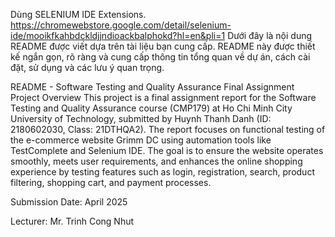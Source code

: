Dùng SELENIUM IDE Extensions.
https://chromewebstore.google.com/detail/selenium-ide/mooikfkahbdckldjjndioackbalphokd?hl=en&pli=1
Dưới đây là nội dung README được viết dựa trên tài liệu bạn cung cấp. README này được thiết kế ngắn gọn, rõ ràng và cung cấp thông tin tổng quan về dự án, cách cài đặt, sử dụng và các lưu ý quan trọng.

README - Software Testing and Quality Assurance Final Assignment
Project Overview
This project is a final assignment report for the Software Testing and Quality Assurance course (CMP179) at Ho Chi Minh City University of Technology, submitted by Huynh Thanh Danh (ID: 2180602030, Class: 21DTHQA2). The report focuses on functional testing of the e-commerce website Grimm DC using automation tools like TestComplete and Selenium IDE. The goal is to ensure the website operates smoothly, meets user requirements, and enhances the online shopping experience by testing features such as login, registration, search, product filtering, shopping cart, and payment processes.

Submission Date: April 2025

Lecturer: Mr. Trinh Cong Nhut
